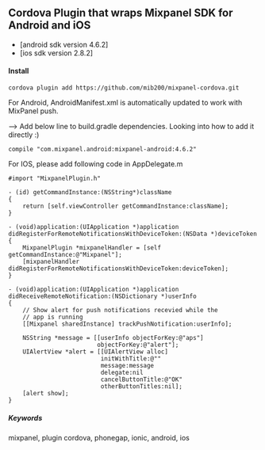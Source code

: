 
## Cordova Plugin that wraps Mixpanel SDK for Android and iOS

- [android sdk version 4.6.2]
- [ios sdk version 2.8.2]

#### Install

```
cordova plugin add https://github.com/mib200/mixpanel-cordova.git
```

For Android, AndroidManifest.xml is automatically updated to work with MixPanel push.

--> Add below line to build.gradle dependencies. Looking into how to add it directly :)

```
compile "com.mixpanel.android:mixpanel-android:4.6.2"
```

For IOS, please add following code in AppDelegate.m

```
#import "MixpanelPlugin.h"

- (id) getCommandInstance:(NSString*)className
{
    return [self.viewController getCommandInstance:className];
}

- (void)application:(UIApplication *)application didRegisterForRemoteNotificationsWithDeviceToken:(NSData *)deviceToken {
    MixpanelPlugin *mixpanelHandler = [self getCommandInstance:@"Mixpanel"];
    [mixpanelHandler didRegisterForRemoteNotificationsWithDeviceToken:deviceToken];
}

- (void)application:(UIApplication *)application
didReceiveRemoteNotification:(NSDictionary *)userInfo
{
    // Show alert for push notifications recevied while the
    // app is running
    [[Mixpanel sharedInstance] trackPushNotification:userInfo];
    
    NSString *message = [[userInfo objectForKey:@"aps"]
                         objectForKey:@"alert"];
    UIAlertView *alert = [[UIAlertView alloc]
                          initWithTitle:@""
                          message:message
                          delegate:nil
                          cancelButtonTitle:@"OK"
                          otherButtonTitles:nil];
    [alert show];
}
```

##### Keywords
mixpanel, plugin cordova, phonegap, ionic, android, ios